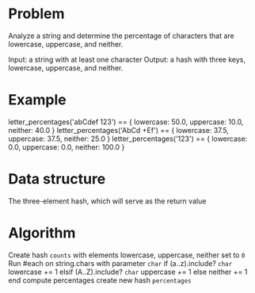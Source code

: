 Problem
=======
Analyze a string and determine the percentage of characters that are lowercase, uppercase, and neither.

Input: a string with at least one character
Output: a hash with three keys, lowercase, uppercase, and neither.

Example
=======
letter_percentages('abCdef 123') == { lowercase: 50.0, uppercase: 10.0, neither: 40.0 }
letter_percentages('AbCd +Ef') == { lowercase: 37.5, uppercase: 37.5, neither: 25.0 }
letter_percentages('123') == { lowercase: 0.0, uppercase: 0.0, neither: 100.0 }

Data structure
==============
The three-element hash, which will serve as the return value

Algorithm
=========
Create hash `counts` with elements lowercase, uppercase, neither set to `0`
Run #each on string.chars with parameter `char`
  if (a..z).include? `char`
    lowercase += 1
  elsif (A..Z).include? `char`
    uppercase += 1
  else
    neither += 1
  end
compute percentages
create new hash `percentages`

